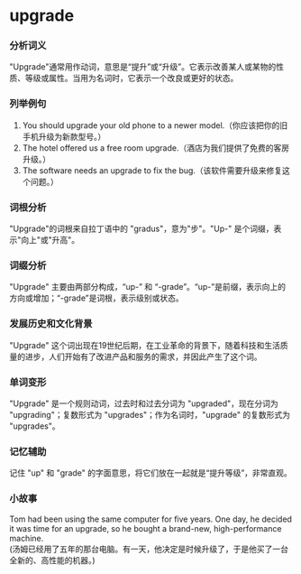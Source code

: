 # upgrade

### 分析词义

  

"Upgrade"通常用作动词，意思是“提升”或“升级”。它表示改善某人或某物的性质、等级或属性。当用为名词时，它表示一个改良或更好的状态。

  

### 列举例句

  

1.  You should upgrade your old phone to a newer model.（你应该把你的旧手机升级为新款型号。）
2.  The hotel offered us a free room upgrade.（酒店为我们提供了免费的客房升级。）
3.  The software needs an upgrade to fix the bug.（该软件需要升级来修复这个问题。）

  

### 词根分析

  

"Upgrade"的词根来自拉丁语中的 "gradus"，意为"步"。"Up-" 是个词缀，表示"向上"或"升高"。

  

### 词缀分析

  

"Upgrade" 主要由两部分构成，“up-” 和 “-grade”。“up-”是前缀，表示向上的方向或增加；“-grade”是词根，表示级别或状态。

  

### 发展历史和文化背景

  

"Upgrade" 这个词出现在19世纪后期，在工业革命的背景下，随着科技和生活质量的进步，人们开始有了改进产品和服务的需求，并因此产生了这个词。

  

### 单词变形

  

"Upgrade" 是一个规则动词，过去时和过去分词为 "upgraded"，现在分词为 "upgrading"；复数形式为 "upgrades"；作为名词时，"upgrade" 的复数形式为 "upgrades"。

  

### 记忆辅助

  

记住 "up" 和 "grade" 的字面意思，将它们放在一起就是“提升等级”，非常直观。

  

### 小故事

  

Tom had been using the same computer for five years. One day, he decided it was time for an upgrade, so he bought a brand-new, high-performance machine.  
(汤姆已经用了五年的那台电脑。有一天，他决定是时候升级了，于是他买了一台全新的、高性能的机器。)

